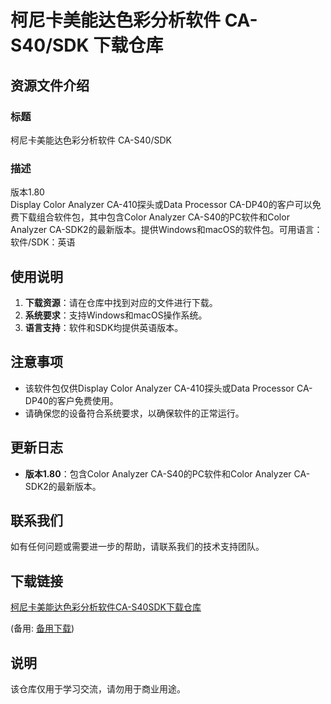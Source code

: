 # 柯尼卡美能达色彩分析软件 CA-S40/SDK 下载仓库

## 资源文件介绍

### 标题
柯尼卡美能达色彩分析软件 CA-S40/SDK

### 描述
版本1.80  
Display Color Analyzer CA-410探头或Data Processor CA-DP40的客户可以免费下载组合软件包，其中包含Color Analyzer CA-S40的PC软件和Color Analyzer CA-SDK2的最新版本。提供Windows和macOS的软件包。可用语言：软件/SDK：英语

## 使用说明

1. **下载资源**：请在仓库中找到对应的文件进行下载。
2. **系统要求**：支持Windows和macOS操作系统。
3. **语言支持**：软件和SDK均提供英语版本。

## 注意事项

- 该软件包仅供Display Color Analyzer CA-410探头或Data Processor CA-DP40的客户免费使用。
- 请确保您的设备符合系统要求，以确保软件的正常运行。

## 更新日志

- **版本1.80**：包含Color Analyzer CA-S40的PC软件和Color Analyzer CA-SDK2的最新版本。

## 联系我们

如有任何问题或需要进一步的帮助，请联系我们的技术支持团队。

## 下载链接
[柯尼卡美能达色彩分析软件CA-S40SDK下载仓库](https://pan.quark.cn/s/ddb90aa9401a) 

(备用: [备用下载](https://pan.baidu.com/s/1XxzfQTSVqRo2cMjzYuQHfQ?pwd=1234))

## 说明

该仓库仅用于学习交流，请勿用于商业用途。
